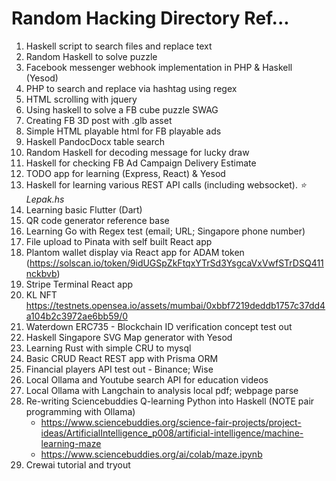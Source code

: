 # Random Hacking Directory Ref...

1. Haskell script to search files and replace text
2. Random Haskell to solve puzzle
3. Facebook messenger webhook implementation in PHP & Haskell (Yesod)
4. PHP to search and replace via hashtag using regex 
5. HTML scrolling with jquery
6. Using haskell to solve a FB cube puzzle SWAG
7. Creating FB 3D post with .glb asset
8. Simple HTML playable html for FB playable ads
9. Haskell PandocDocx table search
10. Random Haskell for decoding message for lucky draw
11. Haskell for checking FB Ad Campaign Delivery Estimate
12. TODO app for learning (Express, React) & Yesod
13. Haskell for learning various REST API calls (including websocket). _⭐️ Lepak.hs_
14. Learning basic Flutter (Dart)
15. QR code generator reference base
16. Learning Go with Regex test (email; URL; Singapore phone number)
17. File upload to Pinata with self built React app
18. Plantom wallet display via React app for ADAM token (https://solscan.io/token/9idUGSpZkFtqxYTrSd3YsgcaVxVwfSTrDSQ411nckbvb)
19. Stripe Terminal React app
20. KL NFT https://testnets.opensea.io/assets/mumbai/0xbbf7219deddb1757c37dd4a104b2c3972ae6bb59/0
21. Waterdown ERC735 - Blockchain ID verification concept test out
22. Haskell Singapore SVG Map generator with Yesod
23. Learning Rust with simple CRU to mysql
24. Basic CRUD React REST app with Prisma ORM
25. Financial players API test out - Binance; Wise
26. Local Ollama and Youtube search API for education videos
27. Local Ollama with Langchain to analysis local pdf; webpage parse
28. Re-writing Sciencebuddies Q-learning Python into Haskell (NOTE pair programming with Ollama)
    - https://www.sciencebuddies.org/science-fair-projects/project-ideas/ArtificialIntelligence_p008/artificial-intelligence/machine-learning-maze
    - https://www.sciencebuddies.org/ai/colab/maze.ipynb
29. Crewai tutorial and tryout
